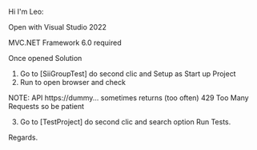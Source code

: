 Hi I'm Leo:

Open with Visual Studio 2022 

MVC.NET
Framework 6.0 required

Once opened Solution
1. Go to [SiiGroupTest] do second clic and Setup as Start up Project
2. Run to open browser and check

NOTE:
API https://dummy... sometimes returns (too often)
429 Too Many Requests
so be patient

3. Go to [TestProject] do second clic and search option Run Tests.

Regards.
